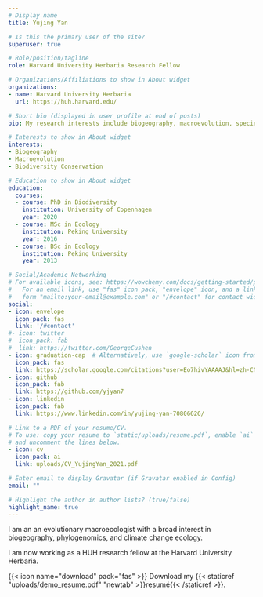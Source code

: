 ```yaml
---
# Display name
title: Yujing Yan

# Is this the primary user of the site?
superuser: true

# Role/position/tagline
role: Harvard University Herbaria Research Fellow

# Organizations/Affiliations to show in About widget
organizations:
- name: Harvard University Herbaria
  url: https://huh.harvard.edu/

# Short bio (displayed in user profile at end of posts)
bio: My research interests include biogeography, macroevolution, species diversity patterns and climate change conservation.

# Interests to show in About widget
interests:
- Biogeography
- Macroevolution
- Biodiversity Conservation

# Education to show in About widget
education:
  courses:
  - course: PhD in Biodiversity
    institution: University of Copenhagen
    year: 2020
  - course: MSc in Ecology
    institution: Peking University
    year: 2016
  - course: BSc in Ecology
    institution: Peking University
    year: 2013

# Social/Academic Networking
# For available icons, see: https://wowchemy.com/docs/getting-started/page-builder/#icons
#   For an email link, use "fas" icon pack, "envelope" icon, and a link in the
#   form "mailto:your-email@example.com" or "/#contact" for contact widget.
social:
- icon: envelope
  icon_pack: fas
  link: '/#contact'
#- icon: twitter
#  icon_pack: fab
#  link: https://twitter.com/GeorgeCushen
- icon: graduation-cap  # Alternatively, use `google-scholar` icon from `ai` icon pack
  icon_pack: fas
  link: https://scholar.google.com/citations?user=Eo7hivYAAAAJ&hl=zh-CN
- icon: github
  icon_pack: fab
  link: https://github.com/yjyan7
- icon: linkedin
  icon_pack: fab
  link: https://www.linkedin.com/in/yujing-yan-70806626/

# Link to a PDF of your resume/CV.
# To use: copy your resume to `static/uploads/resume.pdf`, enable `ai` icons in `params.toml`, 
# and uncomment the lines below.
- icon: cv
  icon_pack: ai
  link: uploads/CV_YujingYan_2021.pdf

# Enter email to display Gravatar (if Gravatar enabled in Config)
email: ""

# Highlight the author in author lists? (true/false)
highlight_name: true
---
```


I am an an evolutionary macroecologist with a broad interest in biogeography, phylogenomics, and climate change ecology. 

I am now working as a HUH research fellow at the Harvard University Herbaria.

{{< icon name="download" pack="fas" >}} Download my {{< staticref "uploads/demo_resume.pdf" "newtab" >}}resumé{{< /staticref >}}.
